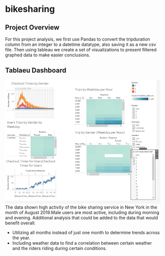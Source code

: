 # bikesharing
## Project Overview
For this project analysis, we first use Pandas to convert the tripduration column from an integer to a datetime datatype, also saving it as a new csv file. Then using tableau we create a set of visualizations to present filtered graphed data to make easier conclusions.
## Tablaeu Dashboard
![alt text](https://github.com/edyi8001/bikesharing/blob/main/NYC_Citibike_ChallengePNG.png)
The data shown high activity of the bike sharing service in New York in the month of August 2019.Male users are most active, including during morning and evening.
Additional analysis that could be added to the data that would benefit overall: 

- Utilizing all months instead of just one month to determine trends across the year.
- Including weather data to find a correlation between certain weather and the riders riding during certain conditions.
